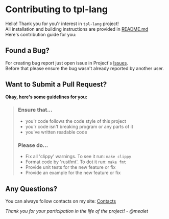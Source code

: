 [Issues]: https://github.com/mealet/tpl-lang/issues
[Contacts]: https://mealet.vercel.app/contacts

# Contributing to tpl-lang
Hello! Thank you for you'r interest in `tpl-lang` project! <br/>
All installation and building instructions are provided in [README.md](README.md) <br/>
Here's contribution guide for you: <br/>

## Found a Bug?
For creating bug report just open issue in Project's [Issues]. <br/>
Before that please ensure the bug wasn't already reported by another user. <br/>

## Want to Submit a Pull Request?
**Okay, here's some guidelines for you:**
 
> ### Ensure that...
> * you'r code follows the code style of this project
> * you'r code isn't breaking program or any parts of it
> * you've written readable code
>
> ### Please do...
> * Fix all 'clippy' warnings. To see it run: `make clippy`
> * Format code by 'rustfmt'. To dot it run: `make fmt`
> * Provide unit tests for the new feature or fix
> * Provide an example for the new feature or fix

## Any Questions?
You can always follow contacts on my site: [Contacts]

*Thank you for your participation in the life of the project! - @mealet*
